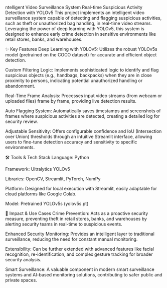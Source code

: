 ntelligent Video Surveillance System
Real-time Suspicious Activity Detection with YOLOv5
This project implements an intelligent video surveillance system capable of detecting and flagging suspicious activities, such as theft or unauthorized bag handling, in real-time video streams. Leveraging the power of deep learning with YOLOv5, this system is designed to enhance early crime detection in sensitive environments like retail stores, banks, and warehouses.

✨ Key Features
Deep Learning with YOLOv5: Utilizes the robust YOLOv5s model (pretrained on the COCO dataset) for accurate and efficient object detection.

Custom Filtering Logic: Implements sophisticated logic to identify and flag suspicious objects (e.g., handbags, backpacks) when they are in close proximity to persons, indicating potential unauthorized handling or abandonment.

Real-Time Frame Analysis: Processes input video streams (from webcam or uploaded files) frame by frame, providing live detection results.

Auto Flagging System: Automatically saves timestamps and screenshots of frames where suspicious activities are detected, creating a detailed log for security review.

Adjustable Sensitivity: Offers configurable confidence and IoU (Intersection over Union) thresholds through an intuitive Streamlit interface, allowing users to fine-tune detection accuracy and sensitivity to specific environments.

🛠️ Tools & Tech Stack
Language: Python

Framework: Ultralytics YOLOv5

Libraries: OpenCV, Streamlit, PyTorch, NumPy

Platform: Designed for local execution with Streamlit, easily adaptable for cloud platforms like Google Colab.

Model: Pretrained YOLOv5s (yolov5s.pt)

🚀 Impact & Use Cases
Crime Prevention: Acts as a proactive security measure, preventing theft in retail stores, banks, and warehouses by alerting security teams in real-time to suspicious events.

Enhanced Security Monitoring: Provides an intelligent layer to traditional surveillance, reducing the need for constant manual monitoring.

Extensibility: Can be further extended with advanced features like facial recognition, re-identification, and complex gesture tracking for broader security analysis.

Smart Surveillance: A valuable component in modern smart surveillance systems and AI-based monitoring solutions, contributing to safer public and private spaces.
